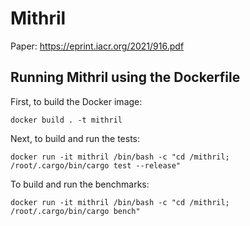 Mithril
=======

Paper: https://eprint.iacr.org/2021/916.pdf

Running Mithril using the Dockerfile
------------------------------------

First, to build the Docker image:
```
docker build . -t mithril
```

Next, to build and run the tests:
```
docker run -it mithril /bin/bash -c "cd /mithril; /root/.cargo/bin/cargo test --release"
```

To build and run the benchmarks:
```
docker run -it mithril /bin/bash -c "cd /mithril; /root/.cargo/bin/cargo bench"
```
